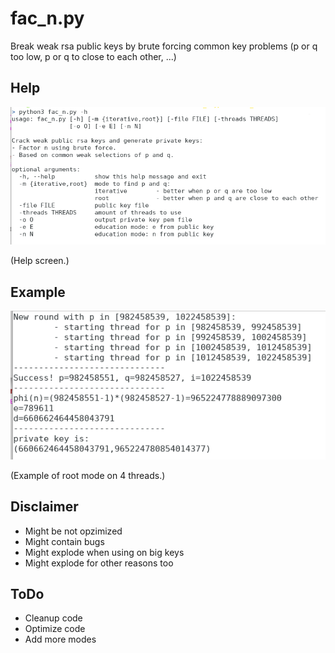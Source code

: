 # fac_n.py
Break weak rsa public keys by brute forcing common key problems (p or q too low, p or q to close to each other, ...)

## Help

![help screen](/Screenshots/help.png?raw=true "Help screen")

(Help screen.)

## Example

![example of root mode on 4 threads](/Screenshots/root_example.png?raw=true "root 4 threads")

(Example of root mode on 4 threads.)

## Disclaimer

- Might be not opzimized
- Might contain bugs
- Might explode when using on big keys
- Might explode for other reasons too

## ToDo

- Cleanup code
- Optimize code
- Add more modes
